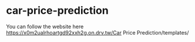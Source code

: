 # car-price-prediction
You can follow the website here
https://x0m2ualrhoartgd92xxh2g.on.drv.tw/Car Price Prediction/templates/
